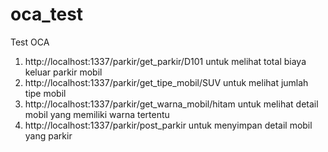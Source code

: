 # oca_test

Test OCA
1. http://localhost:1337/parkir/get_parkir/D101 untuk melihat total biaya keluar parkir mobil
2. http://localhost:1337/parkir/get_tipe_mobil/SUV untuk melihat jumlah tipe mobil
3. http://localhost:1337/parkir/get_warna_mobil/hitam untuk melihat detail mobil yang memiliki warna tertentu
4. http://localhost:1337/parkir/post_parkir untuk menyimpan detail mobil yang parkir
